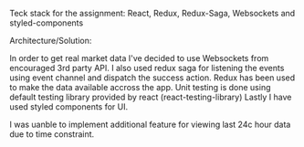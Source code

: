 Teck stack for the assignment: React, Redux, Redux-Saga, Websockets and styled-components

Architecture/Solution: 

In order to get real market data I've decided to use Websockets from encouraged 3rd party API.
I also used redux saga for listening the events using event channel and dispatch the success action. 
Redux has been used to make the data available accross the app. 
Unit testing is done using default testing library provided by react (react-testing-library)
Lastly I have used styled components for UI.

I was uanble to implement additional feature for viewing last 24c hour data due to time constraint.